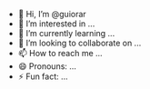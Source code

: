 - 👋 Hi, I’m @guiorar
- 👀 I’m interested in ...
- 🌱 I’m currently learning ...
- 💞️ I’m looking to collaborate on ...
- 📫 How to reach me ...
- 😄 Pronouns: ...
- ⚡ Fun fact: ...

<!---
guiorar/guiorar is a ✨ special ✨ repository because its `README.md` (this file) appears on your GitHub profile.
You can click the Preview link to take a look at your changes.
--->
